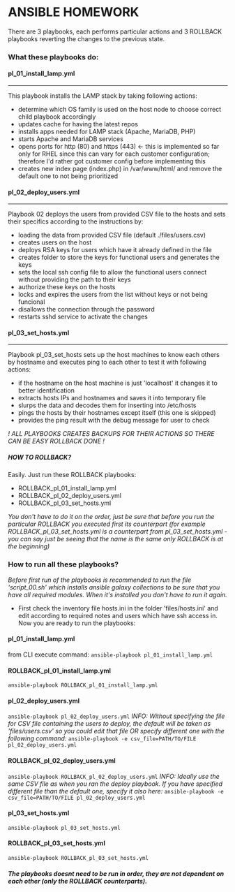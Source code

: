 # ANSIBLE HOMEWORK

There are 3 playbooks, each performs particular actions and 3 ROLLBACK playbooks reverting the changes to the previous state.

### What these playbooks do:

#### pl_01_install_lamp.yml
-----------------------------
This playbook installs the LAMP stack by taking following actions:
- determine which OS family is used on the host node to choose correct child playbook accordingly
- updates cache for having the latest repos
- installs apps needed for LAMP stack (Apache, MariaDB, PHP)
- starts Apache and MariaDB services
- opens ports for http (80) and https (443)  <- this is implemented so far only for RHEL since this can vary for each customer configuration; therefore I'd rather got customer config before implementing this
- creates new index page (index.php) in /var/www/html/ and remove the default one to not being prioritized

#### pl_02_deploy_users.yml
-----------------------------
Playbook 02 deploys the users from provided CSV file to the hosts and sets their specifics according to the instructions by:
- loading the data from provided CSV file (default ./files/users.csv)
- creates users on the host
- deploys RSA keys for users which have it already defined in the file
- creates folder to store the keys for functional users and generates the keys
- sets the local ssh config file to allow the functional users connect without providing the path to their keys
- authorize these keys on the hosts
- locks and expires the users from the list without keys or not being funcional
- disallows the connection through the password
- restarts sshd service to activate the changes

#### pl_03_set_hosts.yml 
-----------------------------
Playbook pl_03_set_hosts sets up the host machines to know each others by hostname and executes ping to each other to test it with following actions:
- if the hostname on the host machine is just 'localhost' it changes it to better identification
- extracts hosts IPs and hostnames and saves it into temporary file
- slurps the data and decodes them for inserting into /etc/hosts
- pings the hosts by their hostnames except itself (this one is skipped)
- provides the ping result with the debug message for user to check

*! ALL PLAYBOOKS CREATES BACKUPS FOR THEIR ACTIONS SO THERE CAN BE EASY ROLLBACK DONE !*

##### HOW TO ROLLBACK?
Easily. Just run these ROLLBACK playbooks:
- ROLLBACK_pl_01_install_lamp.yml
- ROLLBACK_pl_02_deploy_users.yml
- ROLLBACK_pl_03_set_hosts.yml

*You don't have to do it on the order, just be sure that before you run the particular ROLLBACK you executed first its counterpart (for example ROLLBACK_pl_03_set_hosts.yml is a counterpart from pl_03_set_hosts.yml - you can say just be seeing that the name is the same only ROLLBACK is at the beginning)*

### How to run all these playbooks?
*Before first run of the playbooks is recommended to run the file 'script_00.sh' which installs ansible galaxy collections to be sure that you have all required modules. When it's installed you don't have to run it again.*

- First check the inventory file hosts.ini in the folder 'files/hosts.ini' and edit according to required notes and users which have ssh access in.
Now you are ready to run the playbooks:

#### pl_01_install_lamp.yml
from CLI execute command:
`ansible-playbook pl_01_install_lamp.yml`

#### ROLLBACK_pl_01_install_lamp.yml
`ansible-playbook ROLLBACK_pl_01_install_lamp.yml`

#### pl_02_deploy_users.yml
`ansible-playbook pl_02_deploy_users.yml`
*INFO: Without specifying the file for CSV file containing the users to deploy, the default will be taken as 'files/users.csv' so you could edit that file OR specify different one with the following command:*
`ansible-playbook -e csv_file=PATH/TO/FILE pl_02_deploy_users.yml`

#### ROLLBACK_pl_02_deploy_users.yml
`ansible-playbook ROLLBACK_pl_02_deploy_users.yml`
*INFO: Ideally use the same CSV file as when you ran the deploy playbook. If you have specified different file than the default one, specify it also here:*
`ansible-playbook -e csv_file=PATH/TO/FILE pl_02_deploy_users.yml` 

#### pl_03_set_hosts.yml
`ansible-playbook pl_03_set_hosts.yml`

#### ROLLBACK_pl_03_set_hosts.yml
`ansible-playbook ROLLBACK_pl_03_set_hosts.yml`


##### The playbooks doesnt need to be run in order, they are not dependent on each other (only the ROLLBACK counterparts).

